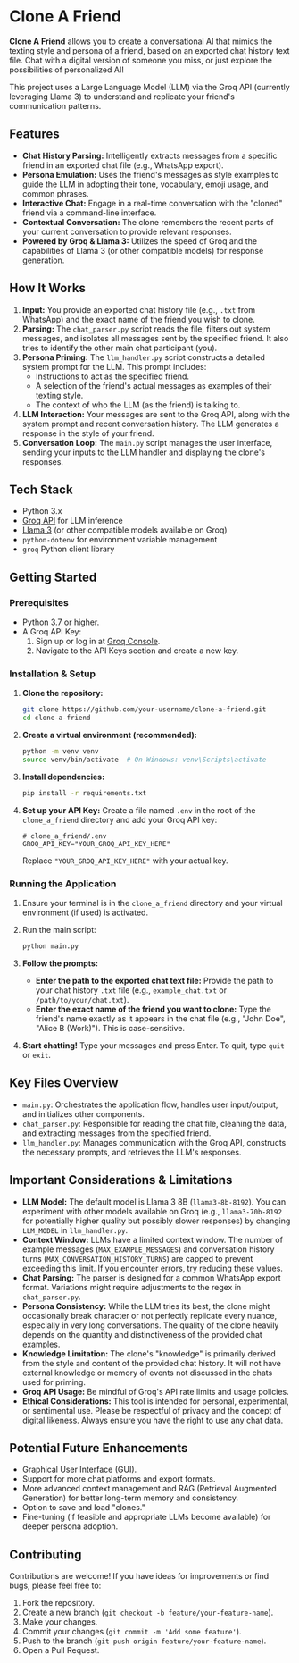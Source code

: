 # Clone A Friend

**Clone A Friend** allows you to create a conversational AI that mimics the texting style and persona of a friend, based on an exported chat history text file. Chat with a digital version of someone you miss, or just explore the possibilities of personalized AI!

This project uses a Large Language Model (LLM) via the Groq API (currently leveraging Llama 3) to understand and replicate your friend's communication patterns.

## Features

*   **Chat History Parsing:** Intelligently extracts messages from a specific friend in an exported chat file (e.g., WhatsApp export).
*   **Persona Emulation:** Uses the friend's messages as style examples to guide the LLM in adopting their tone, vocabulary, emoji usage, and common phrases.
*   **Interactive Chat:** Engage in a real-time conversation with the "cloned" friend via a command-line interface.
*   **Contextual Conversation:** The clone remembers the recent parts of your current conversation to provide relevant responses.
*   **Powered by Groq & Llama 3:** Utilizes the speed of Groq and the capabilities of Llama 3 (or other compatible models) for response generation.

## How It Works

1.  **Input:** You provide an exported chat history file (e.g., `.txt` from WhatsApp) and the exact name of the friend you wish to clone.
2.  **Parsing:** The `chat_parser.py` script reads the file, filters out system messages, and isolates all messages sent by the specified friend. It also tries to identify the other main chat participant (you).
3.  **Persona Priming:** The `llm_handler.py` script constructs a detailed system prompt for the LLM. This prompt includes:
    *   Instructions to act as the specified friend.
    *   A selection of the friend's actual messages as examples of their texting style.
    *   The context of who the LLM (as the friend) is talking to.
4.  **LLM Interaction:** Your messages are sent to the Groq API, along with the system prompt and recent conversation history. The LLM generates a response in the style of your friend.
5.  **Conversation Loop:** The `main.py` script manages the user interface, sending your inputs to the LLM handler and displaying the clone's responses.

## Tech Stack

*   Python 3.x
*   [Groq API](https://groq.com/) for LLM inference
*   [Llama 3](https://llama.meta.com/) (or other compatible models available on Groq)
*   `python-dotenv` for environment variable management
*   `groq` Python client library

## Getting Started

### Prerequisites

*   Python 3.7 or higher.
*   A Groq API Key:
    1.  Sign up or log in at [Groq Console](https://console.groq.com/).
    2.  Navigate to the API Keys section and create a new key.

### Installation & Setup

1.  **Clone the repository:**
    ```bash
    git clone https://github.com/your-username/clone-a-friend.git
    cd clone-a-friend
    ```

2.  **Create a virtual environment (recommended):**
    ```bash
    python -m venv venv
    source venv/bin/activate  # On Windows: venv\Scripts\activate
    ```

3.  **Install dependencies:**
    ```bash
    pip install -r requirements.txt
    ```

4.  **Set up your API Key:**
    Create a file named `.env` in the root of the `clone_a_friend` directory and add your Groq API key:
    ```env
    # clone_a_friend/.env
    GROQ_API_KEY="YOUR_GROQ_API_KEY_HERE"
    ```
    Replace `"YOUR_GROQ_API_KEY_HERE"` with your actual key.

### Running the Application

1.  Ensure your terminal is in the `clone_a_friend` directory and your virtual environment (if used) is activated.
2.  Run the main script:
    ```bash
    python main.py
    ```
3.  **Follow the prompts:**
    *   **Enter the path to the exported chat text file:** Provide the path to your chat history `.txt` file (e.g., `example_chat.txt` or `/path/to/your/chat.txt`).
    *   **Enter the exact name of the friend you want to clone:** Type the friend's name exactly as it appears in the chat file (e.g., "John Doe", "Alice B (Work)"). This is case-sensitive.

4.  **Start chatting!** Type your messages and press Enter. To quit, type `quit` or `exit`.


## Key Files Overview

*   `main.py`: Orchestrates the application flow, handles user input/output, and initializes other components.
*   `chat_parser.py`: Responsible for reading the chat file, cleaning the data, and extracting messages from the specified friend.
*   `llm_handler.py`: Manages communication with the Groq API, constructs the necessary prompts, and retrieves the LLM's responses.

## Important Considerations & Limitations

*   **LLM Model:** The default model is Llama 3 8B (`llama3-8b-8192`). You can experiment with other models available on Groq (e.g., `llama3-70b-8192` for potentially higher quality but possibly slower responses) by changing `LLM_MODEL` in `llm_handler.py`.
*   **Context Window:** LLMs have a limited context window. The number of example messages (`MAX_EXAMPLE_MESSAGES`) and conversation history turns (`MAX_CONVERSATION_HISTORY_TURNS`) are capped to prevent exceeding this limit. If you encounter errors, try reducing these values.
*   **Chat Parsing:** The parser is designed for a common WhatsApp export format. Variations might require adjustments to the regex in `chat_parser.py`.
*   **Persona Consistency:** While the LLM tries its best, the clone might occasionally break character or not perfectly replicate every nuance, especially in very long conversations. The quality of the clone heavily depends on the quantity and distinctiveness of the provided chat examples.
*   **Knowledge Limitation:** The clone's "knowledge" is primarily derived from the style and content of the provided chat history. It will not have external knowledge or memory of events not discussed in the chats used for priming.
*   **Groq API Usage:** Be mindful of Groq's API rate limits and usage policies.
*   **Ethical Considerations:** This tool is intended for personal, experimental, or sentimental use. Please be respectful of privacy and the concept of digital likeness. Always ensure you have the right to use any chat data.

## Potential Future Enhancements

*   Graphical User Interface (GUI).
*   Support for more chat platforms and export formats.
*   More advanced context management and RAG (Retrieval Augmented Generation) for better long-term memory and consistency.
*   Option to save and load "clones."
*   Fine-tuning (if feasible and appropriate LLMs become available) for deeper persona adoption.

## Contributing

Contributions are welcome! If you have ideas for improvements or find bugs, please feel free to:

1.  Fork the repository.
2.  Create a new branch (`git checkout -b feature/your-feature-name`).
3.  Make your changes.
4.  Commit your changes (`git commit -m 'Add some feature'`).
5.  Push to the branch (`git push origin feature/your-feature-name`).
6.  Open a Pull Request.
